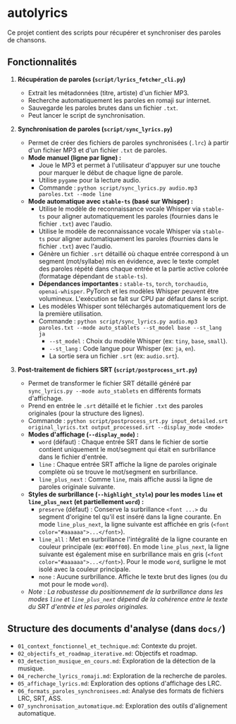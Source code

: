 # autolyrics

Ce projet contient des scripts pour récupérer et synchroniser des paroles de chansons.

## Fonctionnalités

1.  **Récupération de paroles (`script/lyrics_fetcher_cli.py`)**
    *   Extrait les métadonnées (titre, artiste) d'un fichier MP3.
    *   Recherche automatiquement les paroles en romaji sur internet.
    *   Sauvegarde les paroles brutes dans un fichier `.txt`.
    *   Peut lancer le script de synchronisation.

2.  **Synchronisation de paroles (`script/sync_lyrics.py`)**
    *   Permet de créer des fichiers de paroles synchronisées (`.lrc`) à partir d'un fichier MP3 et d'un fichier `.txt` de paroles.
    *   **Mode manuel (ligne par ligne) :**
        *   Joue le MP3 et permet à l'utilisateur d'appuyer sur une touche pour marquer le début de chaque ligne de parole.
        *   Utilise `pygame` pour la lecture audio.
        *   Commande : `python script/sync_lyrics.py audio.mp3 paroles.txt --mode line`
    *   **Mode automatique avec `stable-ts` (basé sur Whisper) :**
        *   Utilise le modèle de reconnaissance vocale Whisper via `stable-ts` pour aligner automatiquement les paroles (fournies dans le fichier `.txt`) avec l'audio.
        *   Utilise le modèle de reconnaissance vocale Whisper via `stable-ts` pour aligner automatiquement les paroles (fournies dans le fichier `.txt`) avec l'audio.
        *   Génère un fichier `.srt` détaillé où chaque entrée correspond à un segment (mot/syllabe) mis en évidence, avec le texte complet des paroles répété dans chaque entrée et la partie active colorée (formatage dépendant de `stable-ts`).
        *   **Dépendances importantes :** `stable-ts`, `torch`, `torchaudio`, `openai-whisper`. PyTorch et les modèles Whisper peuvent être volumineux. L'exécution se fait sur CPU par défaut dans le script.
        *   Les modèles Whisper sont téléchargés automatiquement lors de la première utilisation.
        *   Commande : `python script/sync_lyrics.py audio.mp3 paroles.txt --mode auto_stablets --st_model base --st_lang ja`
            *   `--st_model` : Choix du modèle Whisper (ex: `tiny`, `base`, `small`).
            *   `--st_lang` : Code langue pour Whisper (ex: `ja`, `en`).
            *   La sortie sera un fichier `.srt` (ex: `audio.srt`).

3.  **Post-traitement de fichiers SRT (`script/postprocess_srt.py`)**
    *   Permet de transformer le fichier SRT détaillé généré par `sync_lyrics.py --mode auto_stablets` en différents formats d'affichage.
    *   Prend en entrée le `.srt` détaillé et le fichier `.txt` des paroles originales (pour la structure des lignes).
    *   Commande : `python script/postprocess_srt.py input_detailed.srt original_lyrics.txt output_processed.srt --display_mode <mode>`
    *   **Modes d'affichage (`--display_mode`) :**
        *   `word` (défaut) : Chaque entrée SRT dans le fichier de sortie contient uniquement le mot/segment qui était en surbrillance dans le fichier d'entrée.
        *   `line` : Chaque entrée SRT affiche la ligne de paroles originale complète où se trouve le mot/segment en surbrillance.
        *   `line_plus_next` : Comme `line`, mais affiche aussi la ligne de paroles originale suivante.
    *   **Styles de surbrillance (`--highlight_style`) pour les modes `line` et `line_plus_next` (et partiellement `word`) :**
        *   `preserve` (défaut) : Conserve la surbrillance `<font ...>` du segment d'origine tel qu'il est inséré dans la ligne courante. En mode `line_plus_next`, la ligne suivante est affichée en gris (`<font color="#aaaaaa">...</font>`).
        *   `line_all` : Met en surbrillance l'intégralité de la ligne courante en couleur principale (ex: `#00ff00`). En mode `line_plus_next`, la ligne suivante est également mise en surbrillance mais en gris (`<font color="#aaaaaa">...</font>`). Pour le mode `word`, surligne le mot isolé avec la couleur principale.
        *   `none` : Aucune surbrillance. Affiche le texte brut des lignes (ou du mot pour le mode `word`).
    *   *Note : La robustesse du positionnement de la surbrillance dans les modes `line` et `line_plus_next` dépend de la cohérence entre le texte du SRT d'entrée et les paroles originales.*

## Structure des documents d'analyse (dans `docs/`)
*   `01_context_fonctionnel_et_technique.md`: Contexte du projet.
*   `02_objectifs_et_roadmap_iterative.md`: Objectifs et roadmap.
*   `03_detection_musique_en_cours.md`: Exploration de la détection de la musique.
*   `04_recherche_lyrics_romaji.md`: Exploration de la recherche de paroles.
*   `05_affichage_lyrics.md`: Exploration des options d'affichage des LRC.
*   `06_formats_paroles_synchronisees.md`: Analyse des formats de fichiers LRC, SRT, ASS.
*   `07_synchronisation_automatique.md`: Exploration des outils d'alignement automatique.